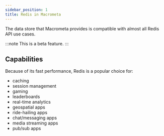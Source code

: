 ```yaml
---
sidebar_position: 1
title: Redis in Macrometa
---
```


The data store that Macrometa provides is compatible with almost all Redis API use cases.

:::note
This is a beta feature.
:::

## Capabilities

Because of its fast performance, Redis is a popular choice for:

- caching
- session management
- gaming
- leaderboards
- real-time analytics
- geospatial apps
- ride-hailing apps
- chat/messaging apps
- media streaming apps
- pub/sub apps
